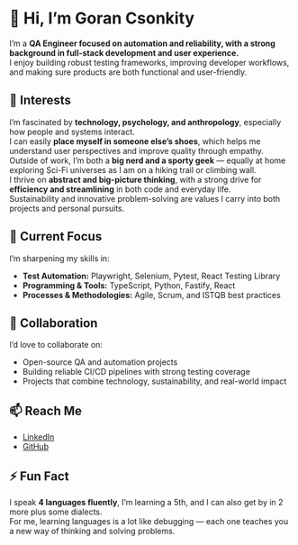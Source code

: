 # 👋 Hi, I’m Goran Csonkity  

I’m a **QA Engineer focused on automation and reliability, with a strong background in full-stack development and user experience.**  
I enjoy building robust testing frameworks, improving developer workflows, and making sure products are both functional and user-friendly.  

## 👀 Interests  

I’m fascinated by **technology, psychology, and anthropology**, especially how people and systems interact.  
I can easily **place myself in someone else’s shoes**, which helps me understand user perspectives and improve quality through empathy.  
Outside of work, I’m both a **big nerd and a sporty geek** — equally at home exploring Sci-Fi universes as I am on a hiking trail or climbing wall.  
I thrive on **abstract and big-picture thinking**, with a strong drive for **efficiency and streamlining** in both code and everyday life.  
Sustainability and innovative problem-solving are values I carry into both projects and personal pursuits.  

## 🌱 Current Focus  

I’m sharpening my skills in:  
- **Test Automation:** Playwright, Selenium, Pytest, React Testing Library  
- **Programming & Tools:** TypeScript, Python, Fastify, React  
- **Processes & Methodologies:** Agile, Scrum, and ISTQB best practices  

## 💞️ Collaboration  

I’d love to collaborate on:  
- Open-source QA and automation projects  
- Building reliable CI/CD pipelines with strong testing coverage  
- Projects that combine technology, sustainability, and real-world impact  

## 📫 Reach Me  

- [LinkedIn](https://www.linkedin.com/in/goran-csonkity/)  
- [GitHub](https://github.com/MaliLala)  

## ⚡ Fun Fact  

I speak **4 languages fluently**, I’m learning a 5th, and I can also get by in 2 more plus some dialects.  
For me, learning languages is a lot like debugging — each one teaches you a new way of thinking and solving problems.  
